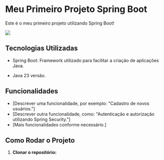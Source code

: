 # Meu Primeiro Projeto Spring Boot

Este é o meu primeiro projeto utilizando Spring Boot! 

<img src="https://img.icons8.com/?size=100&id=5OD485koNIrb&format=png&color=000000">

## Tecnologias Utilizadas

- Spring Boot: Framework utilizado para facilitar a criação de aplicações Java.
  
- Java 23 versão.

## Funcionalidades

- [Descrever uma funcionalidade, por exemplo: "Cadastro de novos usuários."]
- [Descrever outra funcionalidade, como: "Autenticação e autorização utilizando Spring Security."]
- [Mais funcionalidades conforme necessário.]

## Como Rodar o Projeto

1. **Clonar o repositório:**
   ```bash
